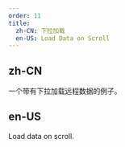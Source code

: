 ```yaml
---
order: 11
title:
  zh-CN: 下拉加载
  en-US: Load Data on Scroll
---
```


## zh-CN

一个带有下拉加载远程数据的例子。

## en-US

Load data on scroll.
